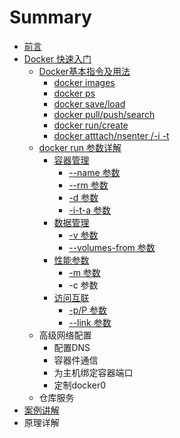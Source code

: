 # Summary

* [前言](README.md)
* [Docker 快速入门](fastlearn.md)
   * [Docker基本指令及用法](chapter_fastlearn/sudo_docker.md)
       * [docker images](chapter_fastlearn/docker_images.md)
       * [docker ps](chapter_fastlearn/docker_ps.md)
       * [docker save/load](chapter_fastlearn/docker_saveload.md)
       * [docker pull/push/search](chapter_fastlearn/docker_pullpushsearch.md)
       * [docker run/create](chapter_fastlearn/docker_runcreate.md)
       * [docker  atttach/nsenter /-i  -t](chapter_fastlearn/docker_atttach_nsenter_-i_-_t.md)
   * [docker run 参数详解](chapter_fastlearn/docker_run/README.md)
       * [容器管理](chapter_fastlearn/docker_run/container_manager.md)
           * [--name 参数](chapter_fastlearn/docker_run/--name.md)
           * [--rm 参数](chapter_fastlearn/docker_run/--rm.md)
           * [-d 参数](chapter_fastlearn/docker_run/-d.md)
           * [-i-t-a 参数](chapter_fastlearn/docker_run/-i_t_a.md)
       * [数据管理](chapter_fastlearn/docker_run/data_manager.md)
           * [-v 参数](chapter_fastlearn/docker_run/-v.md)
           * [--volumes-from 参数](chapter_fastlearn/docker_run/--volumes-from.md)
       * [性能参数](chapter_fastlearn/docker_run/capability.md)
           * [-m 参数](chapter_fastlearn/docker_run/-m.md)
           * -c 参数
       * [访问互联](chapter_fastlearn/docker_run/link_manager.md)
           * [-p/P  参数](chapter_fastlearn/docker_run/-p.md)
           * [--link 参数](chapter_fastlearn/docker_run/--link.md)
   * 高级网络配置
       * 配置DNS
       * 容器件通信
       * 为主机绑定容器端口
       * 定制docker0
   * 仓库服务
* [案例讲解](examples.md)
* 原理详解

